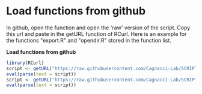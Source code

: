 # Load functions from github

In github, open the function and open the 'raw' version of the script. Copy this url and paste in the getURL function of RCurl. 
Here is an example for the functions "export.R" and "opendir.R" stored in the function list. 

**Load functions from github**  

```R
library(RCurl)
script <- getURL("https://raw.githubusercontent.com/Cagnacci-Lab/SCRIPTS/master/Analysis/Functions/export.R", ssl.verifypeer= FALSE)
eval(parse(text = script))
script <- getURL("https://raw.githubusercontent.com/Cagnacci-Lab/SCRIPTS/master/Analysis/Functions/opendir.R", ssl.verifypeer= FALSE)
eval(parse(text = script))
```
